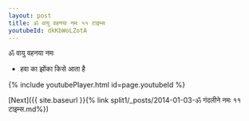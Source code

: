```yaml
---
layout: post
title: ॐ वायु वहनया नमः ११ टाइम्स
youtubeId: dkKbWoLZotA
---
```

 
 
 ॐ वायु वहनया नमः  
 
 -  हवा का झोंका किसे आता है 
 
  
 
  
 
 
 
 
 
 


{% include youtubePlayer.html id=page.youtubeId %}
 
[Next]({{ site.baseurl }}{% link  split1/_posts/2014-01-03-ॐ गंदलीने नमः ११ टाइम्स.md%})
 
